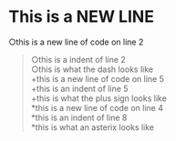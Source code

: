 # This is a  NEW LINE
&#9675;this is a new line of code on line 2<br>
> &#9675;this is a indent of line 2<br> 
     &#9675;this is what the dash looks like<br>
+this is a new line of code on line 5<br>
	+this is an indent of line 5<br>
	+this is what the plus sign looks like<br>
*this is a new line of code on line 4<br>
	*this is an indent of line 8<br>
	*this is what an asterix looks like<br>